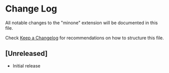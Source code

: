 # Change Log

All notable changes to the "minone" extension will be documented in this file.

Check [Keep a Changelog](http://keepachangelog.com/) for recommendations on how to structure this file.

## [Unreleased]

- Initial release

